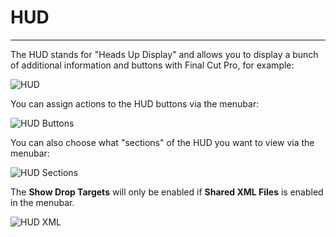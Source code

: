 # HUD
---

The HUD stands for "Heads Up Display" and allows you to display a bunch of additional information and buttons with Final Cut Pro, for example:

![HUD](../../hud.png)

You can assign actions to the HUD buttons via the menubar:

![HUD Buttons](../../hud-buttons.png)

You can also choose what "sections" of the HUD you want to view via the menubar:

![HUD Sections](../../hud-sections.png)

The **Show Drop Targets** will only be enabled if **Shared XML Files** is enabled in the menubar.

![HUD XML](../../hud-xml.png)